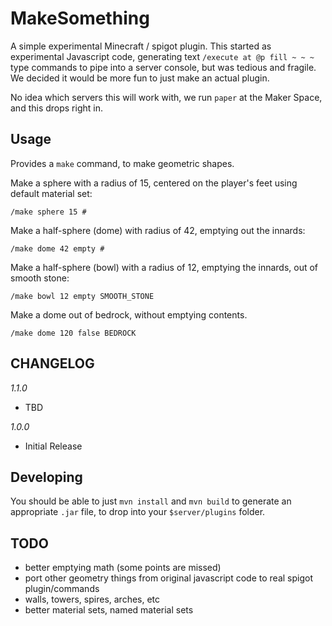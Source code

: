 # MakeSomething

A simple experimental Minecraft / spigot plugin. This started as experimental Javascript code, generating text `/execute at @p fill ~ ~ ~` type commands to pipe into a server console, but was tedious and fragile. We decided it would be more fun to just make an actual plugin.

No idea which servers this will work with, we run `paper` at the Maker Space, and this drops right in. 

## Usage

Provides a `make` command, to make geometric shapes.

Make a sphere with a radius of 15, centered on the player's feet using default material set:
```
/make sphere 15 # 
```

Make a half-sphere (dome) with radius of 42, emptying out the innards:
```
/make dome 42 empty # 
```

Make a half-sphere (bowl) with a radius of 12, emptying the innards, out of smooth stone:
```
/make bowl 12 empty SMOOTH_STONE
```

Make a dome out of bedrock, without emptying contents.
```
/make dome 120 false BEDROCK
```

## CHANGELOG

*1.1.0*
  - TBD

*1.0.0*
  - Initial Release


## Developing

You should be able to just `mvn install` and `mvn build` to generate an appropriate `.jar` file, to drop into your `$server/plugins` folder.  

## TODO

* better emptying math (some points are missed)
* port other geometry things from original javascript code to real spigot plugin/commands
* walls, towers, spires, arches, etc
* better material sets, named material sets
